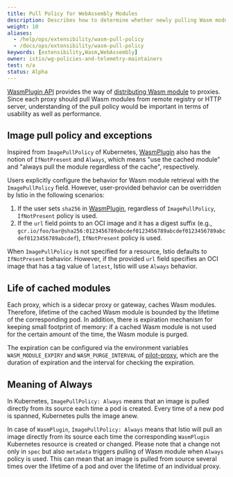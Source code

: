 ```yaml
---
title: Pull Policy for WebAssembly Modules
description: Describes how to determine whether newly pulling Wasm modules or using the cached one.
weight: 10
aliases:
  - /help/ops/extensibility/wasm-pull-policy
  - /docs/ops/extensibility/wasm-pull-policy
keywords: [extensibility,Wasm,WebAssembly]
owner: istio/wg-policies-and-telemetry-maintainers
test: n/a
status: Alpha
---
```


[WasmPlugin API](/docs/reference/config/proxy_extensions/wasm-plugin) provides the way of [distributing Wasm module](/docs/tasks/extensibility/wasm-module-distribution) to proxies.
Since each proxy should pull Wasm modules from remote registry or HTTP server, understanding of the pull policy would be important in terms of usability as well as performance.

## Image pull policy and exceptions

Inspired from `ImagePullPolicy` of Kubernetes, [WasmPlugin](/docs/reference/config/proxy_extensions/wasm-plugin/#WasmPlugin) also has the notion of `IfNotPresent` and `Always`, which means "use the cached module" and "always pull the module regardless of the cache", respectively.

Users explicitly configure the behavior for Wasm module retrieval with the `ImagePullPolicy` field. However, user-provided behavior can be overridden by Istio in the following scenarios:

1. If the user sets `sha256` in [WasmPlugin](/docs/reference/config/proxy_extensions/wasm-plugin/#WasmPlugin), regardless of `ImagePullPolicy`, `IfNotPresent` policy is used.
1. If the `url` field points to an OCI image and it has a digest suffix (e.g., `gcr.io/foo/bar@sha256:0123456789abcdef0123456789abcdef0123456789abcdef0123456789abcdef`), `IfNotPresent` policy is used.

When `ImagePullPolicy` is not specified for a resource, Istio defaults to `IfNotPresent` behavior. However, if the provided `url` field specifies an OCI image that has a tag value of `latest`, Istio will use `Always` behavior.

## Life of cached modules

Each proxy, which is a sidecar proxy or gateway, caches Wasm modules. Therefore, lifetime of the cached Wasm module is bounded by the lifetime of the corresponding pod.
In addition, there is expiration mechanism for keeping small footprint of memory: if a cached Wasm module is not used for the certain amount of the time, the Wasm module is purged.

The expiration can be configured via the environment variables `WASM_MODULE_EXPIRY` and `WASM_PURGE_INTERVAL` of [pilot-proxy](/docs/reference/commands/pilot-agent/#envvars), which are the duration of expiration and the interval for checking the expiration.

## Meaning of Always

In Kubernetes, `ImagePullPolicy: Always` means that an image is pulled directly from its source each time a pod is created.
Every time of a new pod is spanned, Kubernetes pulls the image anew.

In case of `WasmPlugin`, `ImagePullPolicy: Always` means that Istio will pull an image directly from its source each time the corresponding `WasmPlugin` Kubernetes resource is created or changed.
Please note that a change not only in `spec` but also `metadata` triggers pulling of Wasm module when `Always` policy is used. This can mean that an image is pulled from source several times over the lifetime of a pod and over the lifetime of an individual proxy.